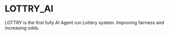 # LOTTRY_AI
LOTTRY is the first fully AI Agent run Lottery system. Improving fairness and increasing odds. 
